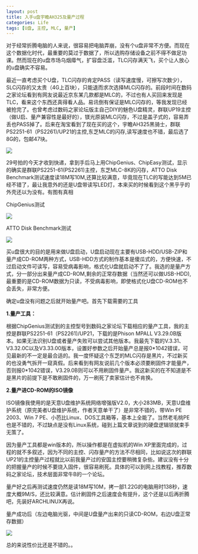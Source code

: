 ```yaml
---
layout: post
title: 入手u盘宇瞻AH325及量产过程
categories: Life
tags: [U盘, 主控, MLC, 量产]
---
```


对于经常折腾电脑的人来说，很容易把电脑弄崩，没有个u盘非常不方便。而现在这个数据化时代，最重要的莫过于数据了，所以选购存储设备之前不得不做足功课。然而现在的u盘市场乌烟瘴气，扩容盘泛滥，TLC闪存满天飞，买个让人放心的u盘确实不容易。

最近一直考虑买个U盘，TLC闪存的肯定PASS（读写速度慢，可擦写次数少），SLC闪存的又太贵（4G上百块），只能退而求次选择MLC闪存的。前段时间在数码之家论坛看到有网友说最近京东某几款都是MLC的，不过也有人买回来发现是TLC，看来这个东西还真得看人品。易讯倒有保证是MLC闪存的，等我发现已经被抢完了。也曾考虑过数码之家论坛版主自己DIY的魅色U盘精灵，群联UP19主控（做U启、量产兼容性是最好的），镁光原装MLC闪存，不过是盖子式的，容易弄丢也PASS掉了。后来在淘宝看到了现在买的这个，宇瞻AH325黑骑士，群联PS2251-61（PS2261)/UP21的主控,东芝MLC的闪存,读写速度也不错，最后选了8G的，包邮47块。  

![](http://pic.yupoo.com/songtl/CKE8Sp3V/medish.jpg)

29号拍的今天才收到快递，拿到手后马上用ChipGenius、ChipEasy测试，显示的确实是群联PS2251-61(PS2261)主控，东芝MLC-8K的闪存，ATTO Disk Benchmark测试速度读18M写10M,还算比较满意，毕竟现在TLC的写能达到5M已经不错了，最让我意外的还是U盘带读写LED灯，本来买的时候看到这个黑乎乎的外壳还以为没有。有图有真相  

ChipGenius测试  

![](http://pic.yupoo.com/songtl/CKE6zDd9/medish.jpg)

ATTO Disk Benchmark测试  

![](http://pic.yupoo.com/songtl/CKE6QLeQ/medish.jpg)

买u盘很大的目的是用来做U盘启动，U盘启动现在主要有USB-HDD/USB-ZIP和量产成CD-ROM两种方式，USB-HDD方式的制作基本是傻瓜式的，方便快速，不过启动文件可读写，容易受病毒影响，格式化U盘就启动不了了。我选的是量产方式，分一部分出来量产成CD-ROM,剩余的正常存数据（当然还可以做USB-HDD),最重要的是CD-ROM数据为只读，不受病毒影响，即使格式化U盘CD-ROM也不会丢失，非常方便。

确定u盘没有问题之后就开始量产吧。首先下载需要的工具

**1.量产工具：**

根据ChipGenius测试到的主控型号到数码之家论坛下载相应的量产工具，我的主控是群联PS2251-61（PS2261)/UP21，下载的是Phison MPALL V3.29.0B版本。如果无法识别U盘或者量产失败可以尝试其他版本。我最先下载的V.3.31、V3.32.0C以及V3.33.00版本，设置好参数之后开始量产总是报0\*1042错误，可见最新的不一定是最合适的。我一度怀疑这个东芝的MLC闪存是黑片，不过新买的也没勇气拆开一窥真假。后来看到有网友说前几个版本必须要刷固件才能量产，否则报0\*1042错误，V3.29.0B则可以不用刷固件量产。我这新买的在不知道是不是黑片的前提下是不敢刷固件的，万一刷死了卖家估计也不肯换。

**2.量产进CD-ROM的ISO镜像**

ISO镜像我使用的是天意U盘维护系统网络增强版V2.0，大小283MB，天意U盘维护系统（原完美者U盘维护系统，作者天意单干了）是非常不错的，带Win PE 2003、Win 7 PE、小芭比Linux、DOS工具箱等，基本上全能了。当然老毛桃PE也是不错的，不过缺点是没有Linux系统，碰到上篇文章说到的硬盘逻辑锁就束手无策了。

因为量产工具都是win版本的，所以操作都是在虚拟机的Win XP里面完成的，过程的就不多叙述，因为不同的主控、闪存量产的方法不尽相同，比如说这次的群联UP21的主控量产过程就比以前我量产过的安国主控要稍微复杂些。建议没有十分的把握量产的时候不要烧入固件，很容易刷死。具体的可以到网上找教程，推荐数码之家论坛，技术层面非常牛B的一个论坛。

量产好之后再测试速度仍然是读18M写10M，拷一部1.22G的电脑用时138秒，速度大概9M/S，还比较满意。估计刷固件之后速度会有提升，这个还是以后再折腾吧，先装好ARCHLINUX再说。

量产成功后（左边电脑光驱，中间是U盘量产出来的只读CD-ROM，右边U盘正常存数据）

![](http://pic.yupoo.com/songtl/CLfR5GUg/medish.jpg)

总的来说性价比还是不错的。。
